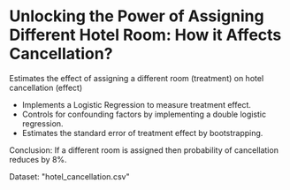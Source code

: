 # Unlocking the Power of Assigning Different Hotel Room: How it Affects Cancellation?
Estimates the effect of assigning a different room (treatment) on hotel cancellation (effect)

* Implements a Logistic Regression to measure treatment effect.
* Controls for confounding factors by implementing a double logistic regression.
* Estimates the standard error of treatment effect by bootstrapping.

Conclusion: If a different room is assigned then probability of cancellation reduces by 8%.

Dataset: "hotel_cancellation.csv"

